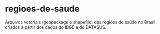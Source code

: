 # regioes-de-saude
Arquivos vetoriais (geopackage e shapefile) das regiões de saúde no Brasil criados a partir dos dados do IBGE e do DATASUS.
